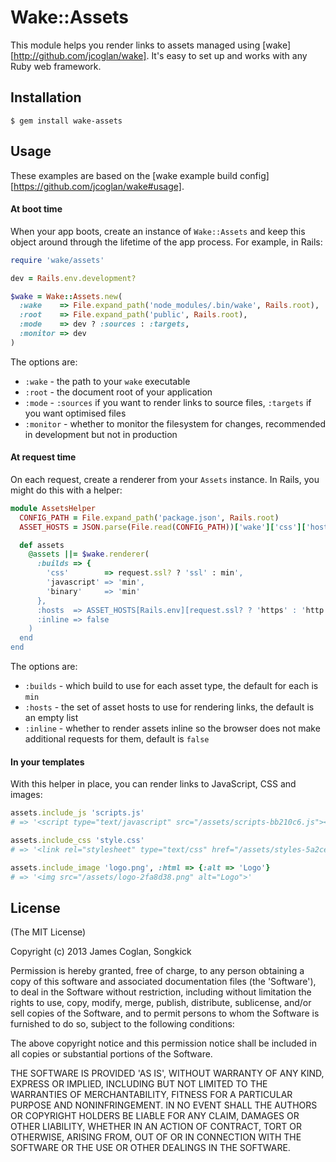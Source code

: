 # Wake::Assets

This module helps you render links to assets managed using
[wake][http://github.com/jcoglan/wake]. It's easy to set up and works with any
Ruby web framework.


## Installation

```
$ gem install wake-assets
```


## Usage

These examples are based on the [wake example build
config][https://github.com/jcoglan/wake#usage].

#### At boot time

When your app boots, create an instance of `Wake::Assets` and keep this object
around through the lifetime of the app process. For example, in Rails:

```ruby
require 'wake/assets'

dev = Rails.env.development?

$wake = Wake::Assets.new(
  :wake    => File.expand_path('node_modules/.bin/wake', Rails.root),
  :root    => File.expand_path('public', Rails.root),
  :mode    => dev ? :sources : :targets,
  :monitor => dev
)
```

The options are:

* `:wake` - the path to your `wake` executable
* `:root` - the document root of your application
* `:mode` - `:sources` if you want to render links to source files, `:targets`
  if you want optimised files
* `:monitor` - whether to monitor the filesystem for changes, recommended in
  development but not in production

#### At request time

On each request, create a renderer from your `Assets` instance. In Rails, you
might do this with a helper:

```ruby
module AssetsHelper
  CONFIG_PATH = File.expand_path('package.json', Rails.root)
  ASSET_HOSTS = JSON.parse(File.read(CONFIG_PATH))['wake']['css']['hosts']

  def assets
    @assets ||= $wake.renderer(
      :builds => {
        'css'        => request.ssl? ? 'ssl' : min',
        'javascript' => 'min',
        'binary'     => 'min'
      },
      :hosts  => ASSET_HOSTS[Rails.env][request.ssl? ? 'https' : 'http'],
      :inline => false
    )
  end
end
```

The options are:

* `:builds` - which build to use for each asset type, the default for each is
  `min`
* `:hosts` - the set of asset hosts to use for rendering links, the default is
  an empty list
* `:inline` - whether to render assets inline so the browser does not make
  additional requests for them, default is `false`

#### In your templates

With this helper in place, you can render links to JavaScript, CSS and images:

```ruby
assets.include_js 'scripts.js'
# => '<script type="text/javascript" src="/assets/scripts-bb210c6.js"></script>'

assets.include_css 'style.css'
# => '<link rel="stylesheet" type="text/css" href="/assets/styles-5a2ceb1.css">'

assets.include_image 'logo.png', :html => {:alt => 'Logo'}
# => '<img src="/assets/logo-2fa8d38.png" alt="Logo">'
```


## License

(The MIT License)

Copyright (c) 2013 James Coglan, Songkick

Permission is hereby granted, free of charge, to any person obtaining a copy of
this software and associated documentation files (the 'Software'), to deal in
the Software without restriction, including without limitation the rights to
use, copy, modify, merge, publish, distribute, sublicense, and/or sell copies of
the Software, and to permit persons to whom the Software is furnished to do so,
subject to the following conditions:

The above copyright notice and this permission notice shall be included in all
copies or substantial portions of the Software.

THE SOFTWARE IS PROVIDED 'AS IS', WITHOUT WARRANTY OF ANY KIND, EXPRESS OR
IMPLIED, INCLUDING BUT NOT LIMITED TO THE WARRANTIES OF MERCHANTABILITY, FITNESS
FOR A PARTICULAR PURPOSE AND NONINFRINGEMENT. IN NO EVENT SHALL THE AUTHORS OR
COPYRIGHT HOLDERS BE LIABLE FOR ANY CLAIM, DAMAGES OR OTHER LIABILITY, WHETHER
IN AN ACTION OF CONTRACT, TORT OR OTHERWISE, ARISING FROM, OUT OF OR IN
CONNECTION WITH THE SOFTWARE OR THE USE OR OTHER DEALINGS IN THE SOFTWARE.

